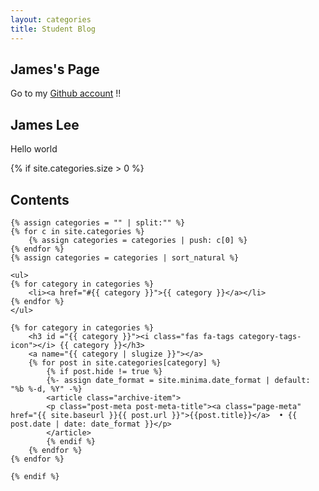 ```yaml
---
layout: categories
title: Student Blog
---
```


## James's Page

Go to my [Github account](https://github.com/Jw95z) !!

## James Lee
Hello world 


<html>
    {% if site.categories.size > 0 %}
    <h2>Contents</h2>

    {% assign categories = "" | split:"" %}
    {% for c in site.categories %}
        {% assign categories = categories | push: c[0] %}
    {% endfor %}
    {% assign categories = categories | sort_natural %}

    <ul>
    {% for category in categories %}
        <li><a href="#{{ category }}">{{ category }}</a></li>
    {% endfor %}
    </ul>

    {% for category in categories %}
        <h3 id ="{{ category }}"><i class="fas fa-tags category-tags-icon"></i> {{ category }}</h3>
        <a name="{{ category | slugize }}"></a>
        {% for post in site.categories[category] %}
            {% if post.hide != true %}
            {%- assign date_format = site.minima.date_format | default: "%b %-d, %Y" -%}
            <article class="archive-item">
            <p class="post-meta post-meta-title"><a class="page-meta" href="{{ site.baseurl }}{{ post.url }}">{{post.title}}</a>  • {{ post.date | date: date_format }}</p>
            </article>
            {% endif %}
        {% endfor %}
    {% endfor %}

    {% endif %}

</html>